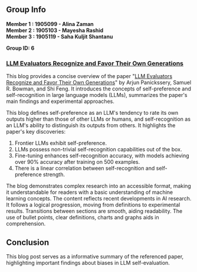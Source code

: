 ## Group Info

**Member 1 : 1905099 - Alina Zaman**  
**Member 2 : 1905103 - Mayesha Rashid**  
**Member 3 : 1905119 - Saha Kuljit Shantanu**

**Group ID: 6**

### <a href="https://abir66.hashnode.dev/llm-evaluators-recognize-and-favor-their-own-generations">LLM Evaluators Recognize and Favor Their Own Generations</a>

This blog provides a concise overview of the paper "[LLM Evaluators Recognize and Favor Their Own Generations](https://arxiv.org/abs/2404.13076)" by Arjun Panickssery, Samuel R. Bowman, and Shi Feng. It introduces the concepts of self-preference and self-recognition in large language models (LLMs), summarizes the paper's main findings and experimental approaches.

This blog defines self-preference as an LLM's tendency to rate its own outputs higher than those of other LLMs or humans, and self-recognition as an LLM's ability to distinguish its outputs from others. It highlights the paper's key discoveries:
  1. Frontier LLMs exhibit self-preference.
  2. LLMs possess non-trivial self-recognition capabilities out of the box.
  3. Fine-tuning enhances self-recognition accuracy, with models achieving over 90% accuracy after training on 500 examples.
  4. There is a linear correlation between self-recognition and self-preference strength.

The blog demonstrates complex research into an accessible format, making it understandable for readers with a basic understanding of machine learning concepts. The content reflects recent developments in AI research. It follows a logical progression, moving from definitions to experimental results. Transitions between sections are smooth, aiding readability. The use of bullet points, clear definitions, charts and graphs aids in comprehension.

## Conclusion

This blog post serves as a informative summary of the referenced paper, highlighting important findings about biases in LLM self-evaluation.

